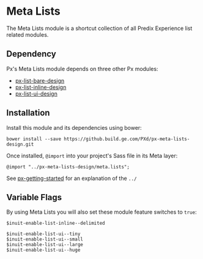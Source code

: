 # Meta Lists

The Meta Lists module is a shortcut collection of all Predix Experience list related modules.

## Dependency

Px's Meta Lists module depends on three other Px modules:

* [px-list-bare-design](https://github.build.ge.com/PXd/px-list-bare-design)
* [px-list-inline-design](https://github.build.ge.com/PXd/px-list-inline-design)
* [px-list-ui-design](https://github.build.ge.com/PXd/px-list-ui-design)

## Installation

Install this module and its dependencies using bower:

    bower install --save https://github.build.ge.com/PXd/px-meta-lists-design.git

Once installed, `@import` into your project's Sass file in its Meta layer:

    @import "../px-meta-lists-design/meta.lists";

See [px-getting-started](https://github.build.ge.com/PXd/px-getting-started#a-note-about-relative-import-paths) for an explanation of the `../`

## Variable Flags

By using Meta Lists you will also set these module feature switches to `true`:

    $inuit-enable-list-inline--delimited

    $inuit-enable-list-ui--tiny
    $inuit-enable-list-ui--small
    $inuit-enable-list-ui--large
    $inuit-enable-list-ui--huge
